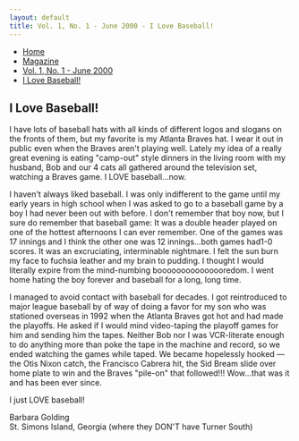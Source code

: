 ```yaml
---
layout: default
title: Vol. 1, No. 1 - June 2000 - I Love Baseball!
---
```

<nav class="breadcrumb" aria-label="breadcrumbs">
  <ul>
    <li><a href="{{ site.url }}{{ site.baseurl }}/index.html">Home</a></li>
    <li><a href="{{ site.url }}{{ site.baseurl }}/pages/magazine/magazine.html">Magazine</a></li>
    <li><a href="{{ site.url }}{{ site.baseurl }}/pages/magazine/vol_1_no_1/bi_vol_1_no_1_home.html">Vol. 1, No. 1 - June 2000</a></li>
    <li class="is-active"><a href="#" aria-current="page">I Love Baseball!</a></li>
  </ul>
</nav>

<section class="storycontent">
<h1>I Love Baseball!</h1>
<p>
  I have lots of baseball hats with all kinds of different logos and slogans on the fronts of them, but my favorite is my Atlanta Braves hat.  I wear it out in public even when the Braves aren't playing well.  Lately my idea of a really great evening is eating "camp-out" style dinners in the living room with my husband, Bob and our 4 cats all gathered around the television set, watching a Braves game. I LOVE baseball...now.
</p>

<p>
  I haven't always liked baseball.  I was only indifferent to the game until my early years in high school when I was asked to go to a baseball game by a boy I had never been out with before.  I don't remember that boy now, but I sure do remember that baseball game:  It was a double header played on one of the hottest afternoons I can ever remember.  One of the games was 17 innings and I think the other one was 12 innings...both games had1-0 scores.  It was an excruciating, interminable nightmare.  I felt the sun burn my face to fuchsia leather and my brain to pudding.  I thought I would literally expire from the mind-numbing booooooooooooooredom.  I went home hating the boy forever and baseball for a long, long time.
</p>

<p>
  I managed to avoid contact with baseball for decades.  I got reintroduced to major league baseball by of way of doing a favor for my son who was stationed overseas in 1992 when the Atlanta Braves got hot and had made the playoffs.  He asked if I would mind video-taping the playoff games for him and sending him the tapes.  Neither Bob nor I was VCR-literate enough to do anything more than poke the tape in the machine and record, so we ended watching the games while taped.  We became hopelessly hooked &mdash; the Otis Nixon catch, the Francisco Cabrera hit, the Sid Bream slide over home plate to win and the Braves "pile-on" that followed!!!  Wow...that was it and has been ever since. 
</p>

<p>
  I just LOVE baseball!
</p>

<p>
  Barbara Golding<br />
  St. Simons Island, Georgia (where they DON'T have Turner South)
</p
>
</section>
